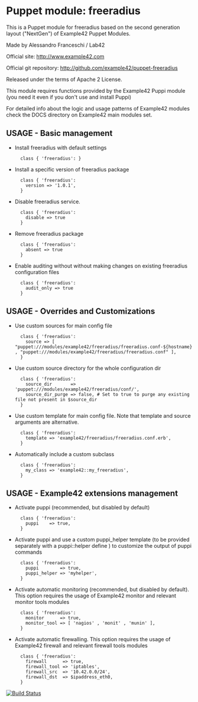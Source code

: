 # Puppet module: freeradius

This is a Puppet module for freeradius based on the second generation layout ("NextGen") of Example42 Puppet Modules.

Made by Alessandro Franceschi / Lab42

Official site: http://www.example42.com

Official git repository: http://github.com/example42/puppet-freeradius

Released under the terms of Apache 2 License.

This module requires functions provided by the Example42 Puppi module (you need it even if you don't use and install Puppi)

For detailed info about the logic and usage patterns of Example42 modules check the DOCS directory on Example42 main modules set.

## USAGE - Basic management

* Install freeradius with default settings

        class { 'freeradius': }

* Install a specific version of freeradius package

        class { 'freeradius':
          version => '1.0.1',
        }

* Disable freeradius service.

        class { 'freeradius':
          disable => true
        }

* Remove freeradius package

        class { 'freeradius':
          absent => true
        }

* Enable auditing without without making changes on existing freeradius configuration files

        class { 'freeradius':
          audit_only => true
        }


## USAGE - Overrides and Customizations
* Use custom sources for main config file 

        class { 'freeradius':
          source => [ "puppet:///modules/example42/freeradius/freeradius.conf-${hostname}" , "puppet:///modules/example42/freeradius/freeradius.conf" ], 
        }


* Use custom source directory for the whole configuration dir

        class { 'freeradius':
          source_dir       => 'puppet:///modules/example42/freeradius/conf/',
          source_dir_purge => false, # Set to true to purge any existing file not present in $source_dir
        }

* Use custom template for main config file. Note that template and source arguments are alternative. 

        class { 'freeradius':
          template => 'example42/freeradius/freeradius.conf.erb',
        }

* Automatically include a custom subclass

        class { 'freeradius':
          my_class => 'example42::my_freeradius',
        }


## USAGE - Example42 extensions management 
* Activate puppi (recommended, but disabled by default)

        class { 'freeradius':
          puppi    => true,
        }

* Activate puppi and use a custom puppi_helper template (to be provided separately with a puppi::helper define ) to customize the output of puppi commands 

        class { 'freeradius':
          puppi        => true,
          puppi_helper => 'myhelper', 
        }

* Activate automatic monitoring (recommended, but disabled by default). This option requires the usage of Example42 monitor and relevant monitor tools modules

        class { 'freeradius':
          monitor      => true,
          monitor_tool => [ 'nagios' , 'monit' , 'munin' ],
        }

* Activate automatic firewalling. This option requires the usage of Example42 firewall and relevant firewall tools modules

        class { 'freeradius':       
          firewall      => true,
          firewall_tool => 'iptables',
          firewall_src  => '10.42.0.0/24',
          firewall_dst  => $ipaddress_eth0,
        }


[![Build Status](https://travis-ci.org/example42/puppet-freeradius.png?branch=master)](https://travis-ci.org/example42/puppet-freeradius)
